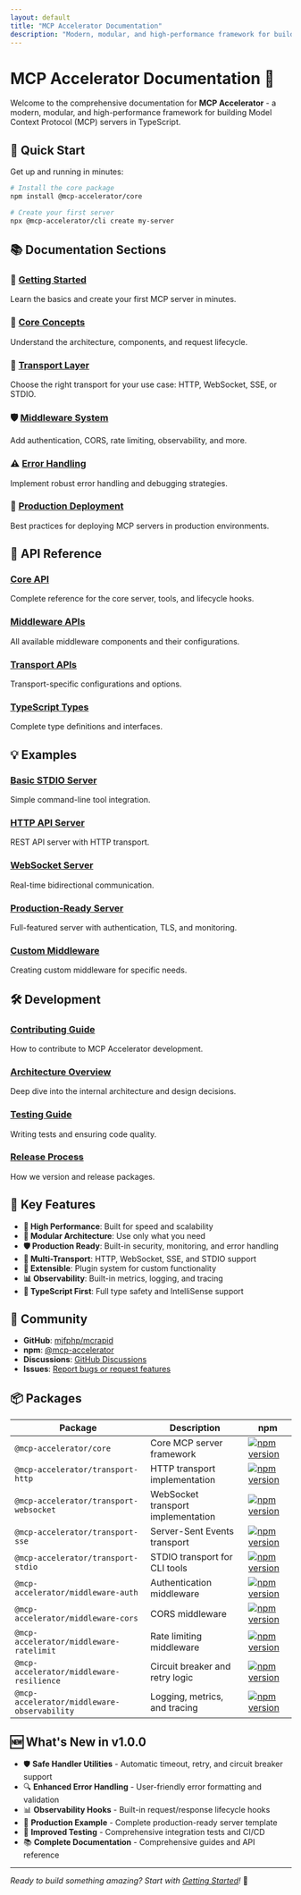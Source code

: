 ```yaml
---
layout: default
title: "MCP Accelerator Documentation"
description: "Modern, modular, and high-performance framework for building MCP servers in TypeScript"
---
```


# MCP Accelerator Documentation 🚀

Welcome to the comprehensive documentation for **MCP Accelerator** - a modern, modular, and high-performance framework for building Model Context Protocol (MCP) servers in TypeScript.

## 🎯 Quick Start

Get up and running in minutes:

```bash
# Install the core package
npm install @mcp-accelerator/core

# Create your first server
npx @mcp-accelerator/cli create my-server
```

## 📚 Documentation Sections

### 🚀 [Getting Started](./guides/getting-started.md)
Learn the basics and create your first MCP server in minutes.

### 📖 [Core Concepts](./guides/core-concepts.md)
Understand the architecture, components, and request lifecycle.

### 🔧 [Transport Layer](./guides/transports.md)
Choose the right transport for your use case: HTTP, WebSocket, SSE, or STDIO.

### 🛡️ [Middleware System](./guides/middleware.md)
Add authentication, CORS, rate limiting, observability, and more.

### ⚠️ [Error Handling](./guides/error-handling.md)
Implement robust error handling and debugging strategies.

### 🚀 [Production Deployment](./guides/production.md)
Best practices for deploying MCP servers in production environments.

## 🔧 API Reference

### [Core API](./api/core.md)
Complete reference for the core server, tools, and lifecycle hooks.

### [Middleware APIs](./api/middleware.md)
All available middleware components and their configurations.

### [Transport APIs](./api/transports.md)
Transport-specific configurations and options.

### [TypeScript Types](./api/types.md)
Complete type definitions and interfaces.

## 💡 Examples

### [Basic STDIO Server](./examples/basic-stdio.md)
Simple command-line tool integration.

### [HTTP API Server](./examples/http-api.md)
REST API server with HTTP transport.

### [WebSocket Server](./examples/websocket-server.md)
Real-time bidirectional communication.

### [Production-Ready Server](./examples/production-ready.md)
Full-featured server with authentication, TLS, and monitoring.

### [Custom Middleware](./examples/custom-middleware.md)
Creating custom middleware for specific needs.

## 🛠️ Development

### [Contributing Guide](./development/contributing.md)
How to contribute to MCP Accelerator development.

### [Architecture Overview](./development/architecture.md)
Deep dive into the internal architecture and design decisions.

### [Testing Guide](./development/testing.md)
Writing tests and ensuring code quality.

### [Release Process](./development/releases.md)
How we version and release packages.

## 🎯 Key Features

- **🚀 High Performance**: Built for speed and scalability
- **🔧 Modular Architecture**: Use only what you need
- **🛡️ Production Ready**: Built-in security, monitoring, and error handling
- **📱 Multi-Transport**: HTTP, WebSocket, SSE, and STDIO support
- **🔌 Extensible**: Plugin system for custom functionality
- **📊 Observability**: Built-in metrics, logging, and tracing
- **🎯 TypeScript First**: Full type safety and IntelliSense support

## 🤝 Community

- **GitHub**: [mjfphp/mcrapid](https://github.com/mjfphp/mcrapid)
- **npm**: [@mcp-accelerator](https://www.npmjs.com/org/mcp-accelerator)
- **Discussions**: [GitHub Discussions](https://github.com/mjfphp/mcrapid/discussions)
- **Issues**: [Report bugs or request features](https://github.com/mjfphp/mcrapid/issues)

## 📦 Packages

| Package | Description | npm |
|---------|-------------|-----|
| `@mcp-accelerator/core` | Core MCP server framework | [![npm version](https://img.shields.io/npm/v/@mcp-accelerator/core.svg)](https://www.npmjs.com/package/@mcp-accelerator/core) |
| `@mcp-accelerator/transport-http` | HTTP transport implementation | [![npm version](https://img.shields.io/npm/v/@mcp-accelerator/transport-http.svg)](https://www.npmjs.com/package/@mcp-accelerator/transport-http) |
| `@mcp-accelerator/transport-websocket` | WebSocket transport implementation | [![npm version](https://img.shields.io/npm/v/@mcp-accelerator/transport-websocket.svg)](https://www.npmjs.com/package/@mcp-accelerator/transport-websocket) |
| `@mcp-accelerator/transport-sse` | Server-Sent Events transport | [![npm version](https://img.shields.io/npm/v/@mcp-accelerator/transport-sse.svg)](https://www.npmjs.com/package/@mcp-accelerator/transport-sse) |
| `@mcp-accelerator/transport-stdio` | STDIO transport for CLI tools | [![npm version](https://img.shields.io/npm/v/@mcp-accelerator/transport-stdio.svg)](https://www.npmjs.com/package/@mcp-accelerator/transport-stdio) |
| `@mcp-accelerator/middleware-auth` | Authentication middleware | [![npm version](https://img.shields.io/npm/v/@mcp-accelerator/middleware-auth.svg)](https://www.npmjs.com/package/@mcp-accelerator/middleware-auth) |
| `@mcp-accelerator/middleware-cors` | CORS middleware | [![npm version](https://img.shields.io/npm/v/@mcp-accelerator/middleware-cors.svg)](https://www.npmjs.com/package/@mcp-accelerator/middleware-cors) |
| `@mcp-accelerator/middleware-ratelimit` | Rate limiting middleware | [![npm version](https://img.shields.io/npm/v/@mcp-accelerator/middleware-ratelimit.svg)](https://www.npmjs.com/package/@mcp-accelerator/middleware-ratelimit) |
| `@mcp-accelerator/middleware-resilience` | Circuit breaker and retry logic | [![npm version](https://img.shields.io/npm/v/@mcp-accelerator/middleware-resilience.svg)](https://www.npmjs.com/package/@mcp-accelerator/middleware-resilience) |
| `@mcp-accelerator/middleware-observability` | Logging, metrics, and tracing | [![npm version](https://img.shields.io/npm/v/@mcp-accelerator/middleware-observability.svg)](https://www.npmjs.com/package/@mcp-accelerator/middleware-observability) |

## 🆕 What's New in v1.0.0

- 🛡️ **Safe Handler Utilities** - Automatic timeout, retry, and circuit breaker support
- 🔍 **Enhanced Error Handling** - User-friendly error formatting and validation
- 📊 **Observability Hooks** - Built-in request/response lifecycle hooks
- 🚀 **Production Example** - Complete production-ready server template
- 🔧 **Improved Testing** - Comprehensive integration tests and CI/CD
- 📚 **Complete Documentation** - Comprehensive guides and API reference

---

*Ready to build something amazing? Start with [Getting Started](./guides/getting-started.md)!* 🚀
